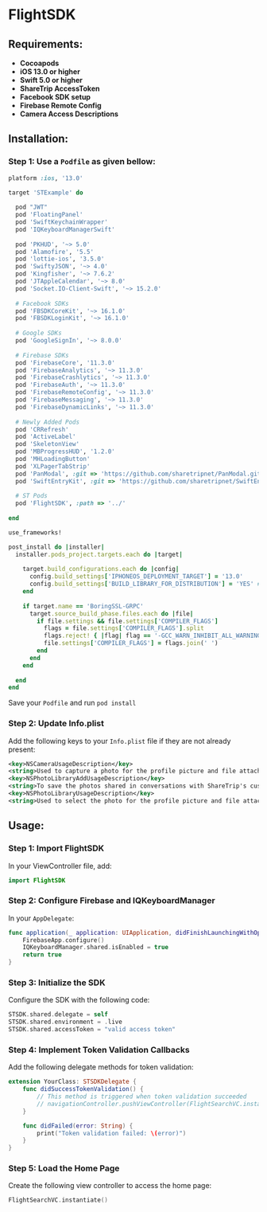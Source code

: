 # FlightSDK

## Requirements:
- **Cocoapods**
- **iOS 13.0 or higher**
- **Swift 5.0 or higher**
- **ShareTrip AccessToken**
- **Facebook SDK setup**
- **Firebase Remote Config**
- **Camera Access Descriptions**

## Installation:

### Step 1: Use a `Podfile` as given bellow:

```ruby
platform :ios, '13.0'

target 'STExample' do
  
  pod "JWT"
  pod 'FloatingPanel'
  pod 'SwiftKeychainWrapper'
  pod 'IQKeyboardManagerSwift'
  
  pod 'PKHUD', '~> 5.0'
  pod 'Alamofire', '5.5'
  pod 'lottie-ios', '3.5.0'
  pod 'SwiftyJSON', '~> 4.0'
  pod 'Kingfisher', '~> 7.6.2'
  pod 'JTAppleCalendar', '~> 8.0'
  pod 'Socket.IO-Client-Swift', '~> 15.2.0'
  
  # Facebook SDKs
  pod 'FBSDKCoreKit', '~> 16.1.0'
  pod 'FBSDKLoginKit', '~> 16.1.0'
  
  # Google SDKs
  pod 'GoogleSignIn', '~> 8.0.0'
  
  # Firebase SDKs
  pod 'FirebaseCore', '11.3.0'
  pod 'FirebaseAnalytics', '~> 11.3.0'
  pod 'FirebaseCrashlytics', '~> 11.3.0'
  pod 'FirebaseAuth', '~> 11.3.0'
  pod 'FirebaseRemoteConfig', '~> 11.3.0'
  pod 'FirebaseMessaging', '~> 11.3.0'
  pod 'FirebaseDynamicLinks', '~> 11.3.0'
  
  # Newly Added Pods
  pod 'CRRefresh'
  pod 'ActiveLabel'
  pod 'SkeletonView'
  pod 'MBProgressHUD', '1.2.0'
  pod 'MHLoadingButton'
  pod 'XLPagerTabStrip'
  pod 'PanModal', :git => 'https://github.com/sharetripnet/PanModal.git'
  pod 'SwiftEntryKit', :git => 'https://github.com/sharetripnet/SwiftEntryKit.git', :tag => '2.0.8'
  
  # ST Pods
  pod 'FlightSDK', :path => '../'
  
end

use_frameworks!

post_install do |installer|
  installer.pods_project.targets.each do |target|
    
    target.build_configurations.each do |config|
      config.build_settings['IPHONEOS_DEPLOYMENT_TARGET'] = '13.0'
      config.build_settings['BUILD_LIBRARY_FOR_DISTRIBUTION'] = 'YES' # do not remove
    end
    
    if target.name == 'BoringSSL-GRPC'
      target.source_build_phase.files.each do |file|
        if file.settings && file.settings['COMPILER_FLAGS']
          flags = file.settings['COMPILER_FLAGS'].split
          flags.reject! { |flag| flag == '-GCC_WARN_INHIBIT_ALL_WARNINGS' }
          file.settings['COMPILER_FLAGS'] = flags.join(' ')
        end
      end
    end
    
  end
end
```
Save your `Podfile` and run `pod install`

### Step 2: Update Info.plist

Add the following keys to your `Info.plist` file if they are not already present:

```xml
<key>NSCameraUsageDescription</key>
<string>Used to capture a photo for the profile picture and file attachment</string>
<key>NSPhotoLibraryAddUsageDescription</key>
<string>To save the photos shared in conversations with ShareTrip's customer support</string>
<key>NSPhotoLibraryUsageDescription</key>
<string>Used to select the photo for the profile picture and file attachment</string>
```

## Usage:

### Step 1: Import FlightSDK

In your ViewController file, add:

```swift
import FlightSDK
```

### Step 2: Configure Firebase and IQKeyboardManager

In your `AppDelegate`:

```swift
func application(_ application: UIApplication, didFinishLaunchingWithOptions launchOptions: [UIApplication.LaunchOptionsKey: Any]?) -> Bool {
    FirebaseApp.configure()
    IQKeyboardManager.shared.isEnabled = true
    return true
}
```

### Step 3: Initialize the SDK

Configure the SDK with the following code:

```swift
STSDK.shared.delegate = self
STSDK.shared.environment = .live
STSDK.shared.accessToken = "valid access token"
```

### Step 4: Implement Token Validation Callbacks

Add the following delegate methods for token validation:

```swift
extension YourClass: STSDKDelegate {
    func didSuccessTokenValidation() {
        // This method is triggered when token validation succeeded
        // navigationController.pushViewController(FlightSearchVC.instantiate(), animated: true)
    }

    func didFailed(error: String) {
        print("Token validation failed: \(error)")
    }
}
```

### Step 5: Load the Home Page

Create the following view controller to access the home page:

```swift
FlightSearchVC.instantiate()
```
